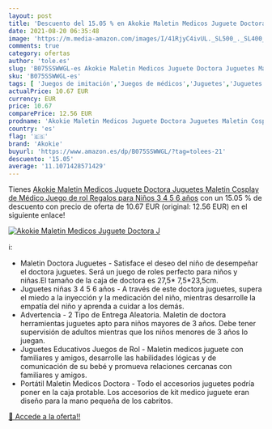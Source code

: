 ```yaml
---
layout: post
title: 'Descuento del 15.05 % en Akokie Maletin Medicos Juguete Doctora J'
date: 2021-08-20 06:35:48
image: 'https://m.media-amazon.com/images/I/41RjyC4ivUL._SL500_._SL400_.jpg'
comments: true
category: ofertas
author: 'tole.es'
slug: 'B075SSWWGL-es Akokie Maletin Medicos Juguete Doctora Juguetes Maletin...'
sku: 'B075SSWWGL-es'
tags: [ 'Juegos de imitación','Juegos de médicos','Juguetes','Juguetes y juegos','akokie','juguetes', ]
actualPrice: 10.67 EUR
currency: EUR
price: 10.67
comparePrice: 12.56 EUR
prodname: 'Akokie Maletin Medicos Juguete Doctora Juguetes Maletin Cosplay de Médico Juego de rol Regalos para Niños 3 4 5 6 años'
country: 'es'
flag: '🇪🇸'
brand: 'Akokie'
buyurl: 'https://www.amazon.es/dp/B075SSWWGL/?tag=tolees-21'
descuento: '15.05'
average: '11.1071428571429'
---
```


Tienes [Akokie Maletin Medicos Juguete Doctora Juguetes Maletin Cosplay de Médico Juego de rol Regalos para Niños 3 4 5 6 años](https://www.amazon.es/dp/B075SSWWGL/?tag=tolees-21) con un 15.05 % de descuento con precio de oferta de 10.67 EUR (original: 12.56 EUR) en el siguiente enlace!

[![Akokie Maletin Medicos Juguete Doctora J](https://m.media-amazon.com/images/I/41RjyC4ivUL._SL500_._SL400_.jpg)](https://www.amazon.es/dp/B075SSWWGL/?tag=tolees-21)

ℹ️:

- Maletin Doctora Juguetes - Satisface el deseo del niño de desempeñar el doctora juguetes. Será un juego de roles perfecto para niños y niñas.El tamaño de la caja de doctora es 27,5* 7,5*23,5cm.
- Juguetes niñas 3 4 5 6 años - A través de este doctora juguetes, supera el miedo a la inyección y la medicación del niño, mientras desarrolle la empatía del niño y aprenda a cuidar a los demás.
- Advertencia - 2 Tipo de Entrega Aleatoria. Maletin de doctora herramientas juguetes apto para niños mayores de 3 años. Debe tener supervisión de adultos mientras que los niños menores de 3 años lo juegan.
- Juguetes Educativos Juegos de Rol - Maletin medicos juguete con familiares y amigos, desarrolle las habilidades lógicas y de comunicación de su bebé y promueva relaciones cercanas con familiares y amigos.
- Portátil Maletin Medicos Doctora - Todo el accesorios juguetes podría poner en la caja protable. Los accesorios de kit medico juguete eran diseño para la mano pequeña de los cabritos.

[🛒 Accede a la oferta!!](https://www.amazon.es/dp/B075SSWWGL/?tag=tolees-21)
